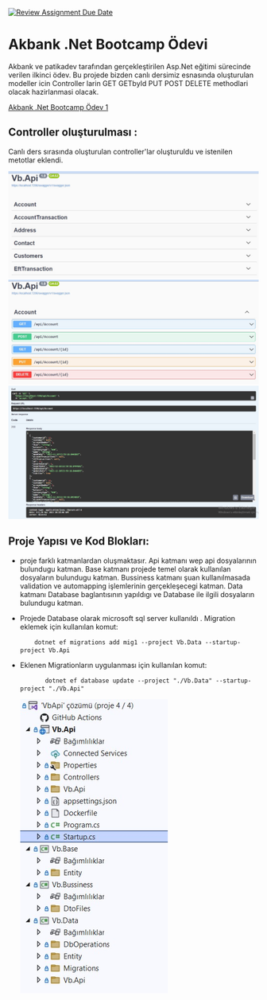 [![Review Assignment Due Date](https://classroom.github.com/assets/deadline-readme-button-24ddc0f5d75046c5622901739e7c5dd533143b0c8e959d652212380cedb1ea36.svg)](https://classroom.github.com/a/GfoSvSyx)

# Akbank .Net Bootcamp Ödevi
Akbank ve patikadev tarafından gerçekleştirilen Asp.Net eğitimi sürecinde verilen ilkinci ödev. Bu projede bizden canlı dersimiz esnasında oluşturulan modeller icin Controller larin GET GETbyId PUT POST DELETE methodlari olacak hazirlanmasi olacak.

[Akbank .Net Bootcamp Ödev 1](https://github.com/300-Akbank-Net-Bootcamp/aw-1-ysfArslan1)

## Controller oluşturulması :
Canlı ders sırasında oluşturulan controller'lar oluşturuldu ve istenilen metotlar eklendi. 


![Resim Açıklaması](images/c1.jpeg)
![Resim Açıklaması](images/c2.jpeg)
![Resim Açıklaması](images/s1.jpeg)

## Proje Yapısı ve Kod Blokları:
- proje farklı katmanlardan oluşmaktasır. Api katmanı wep api dosyalarının bulundugu katman. Base katmanı projede temel olarak kullanılan dosyaların bulundugu katman. Bussiness katmanı şuan kullanılmasada validation ve automapping işlemlerinin gerçekleşecegi katman. Data katmanı Database baglantısının yapıldıgı ve Database ile ilgili dosyaların bulundugu katman.

- Projede Database olarak microsoft sql server kullanıldı . Migration eklemek için kullanılan komut:
    ```
        dotnet ef migrations add mig1 --project Vb.Data --startup-project Vb.Api
    ```
-  Eklenen Migrationların uygulanması için kullanılan komut:
    ```
           dotnet ef database update --project "./Vb.Data" --startup-project "./Vb.Api"
    ```

    ![Resim Açıklaması](images/k1.jpeg)


